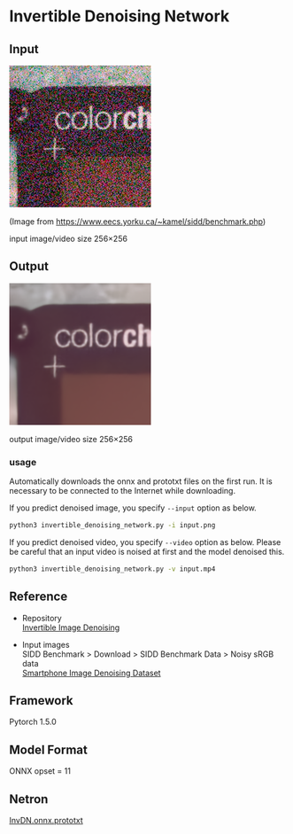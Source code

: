 # Invertible Denoising Network

## Input

![Input](./input.png)

(Image from https://www.eecs.yorku.ca/~kamel/sidd/benchmark.php)

input image/video size 256×256

## Output

![Output](./output.png)

output image/video size 256×256

### usage
Automatically downloads the onnx and prototxt files on the first run.
It is necessary to be connected to the Internet while downloading.

If you predict denoised image, you specify `--input` option as below.  
``` bash
python3 invertible_denoising_network.py -i input.png
```

If you predict denoised video, you specify `--video` option as below. Please be careful that an input video is noised at first and the model denoised this.    
``` bash
python3 invertible_denoising_network.py -v input.mp4
```

## Reference
- Repository    
[Invertible Image Denoising](https://github.com/Yang-Liu1082/InvDN)

- Input images    
SIDD Benchmark > Download > SIDD Benchmark Data > Noisy sRGB data    
[Smartphone Image Denoising Dataset](https://www.eecs.yorku.ca/~kamel/sidd/benchmark.php)

## Framework

Pytorch 1.5.0

## Model Format

ONNX opset = 11

## Netron

[InvDN.onnx.prototxt](https://netron.app/?url=https://storage.googleapis.com/ailia-models/invertible_denoising_network/InvDN.onnx.prototxt)
